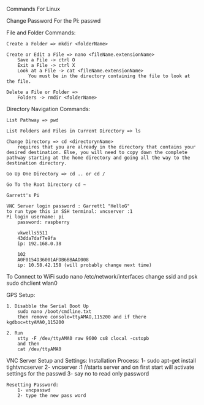 Commands For Linux

Change Password For the Pi:
	passwd

File and Folder Commands:

	Create a Folder => mkdir <folderName>
	
	Create or Edit a File => nano <fileName.extensionName>
		Save a File -> ctrl O
		Exit a File -> ctrl X
		Look at a File -> cat <fileName.extensionName>
			You must be in the directory containing the file to look at the file.

	Delete a File or Folder => 
		Folders -> rmdir <folderName>

Directory Navigation Commands:
	
	List Pathway => pwd

	List Folders and Files in Current Directory => ls

	Change Directory => cd <directorynName>
		requires that you are already in the directory that contains your desired destination. Else, you will need to copy down the complete pathway starting at the home directory and going all the way to the destination directory.

	Go Up One Directory => cd .. or cd /

	Go To the Root Directory cd ~

	Garrett's Pi

	VNC Server login password : Garrett1 "HelloG"
	to run type this in SSH terminal: vncserver :1
	Pi login username: pi
		password: raspberry

		vkwells5511
		43dda7daf7e9fa
		ip: 192.168.0.38

		102
		A0F0154D36001AFDB6BBAAD008
		ip: 10.58.42.158 (will probably change next time)

To Connect to WiFi 
	sudo nano /etc/network/interfaces
		change ssid and psk
	sudo dhclient wlan0

GPS Setup:

	1. Disabble the Serial Boot Up
		sudo nano /boot/cmdline.txt
		then remove console=ttyAMAO,115200 and if there kgdboc=ttyAMA0,115200

	2. Run 
		stty -F /dev/ttyAMA0 raw 9600 cs8 clocal -cstopb
		and then
		cat /dev/ttyAMA0

VNC Server Setup and Settings:
	Installation Process:
		1- sudo apt-get install tightvncserver
		2- vncserver :1 //starts server and on first start will activate settings for the passwd
		3- say no to read only password

	Resetting Password:
		1- vncpasswd
		2- type the new pass word